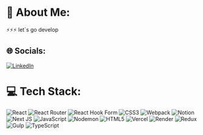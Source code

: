 # 💫 About Me:
⚡⚡⚡ let`s go develop 


## 🌐 Socials:
[![LinkedIn](https://img.shields.io/badge/LinkedIn-%230077B5.svg?logo=linkedin&logoColor=white)](https://www.linkedin.com/in/valentyn-tsymmer-2369aa268/) 

# 💻 Tech Stack:
![React](https://img.shields.io/badge/react-%2320232a.svg?style=for-the-badge&logo=react&logoColor=%2361DAFB) ![React Router](https://img.shields.io/badge/React_Router-CA4245?style=for-the-badge&logo=react-router&logoColor=white) ![React Hook Form](https://img.shields.io/badge/React%20Hook%20Form-%23EC5990.svg?style=for-the-badge&logo=reacthookform&logoColor=white) ![CSS3](https://img.shields.io/badge/css3-%231572B6.svg?style=for-the-badge&logo=css3&logoColor=white) ![Webpack](https://img.shields.io/badge/webpack-%238DD6F9.svg?style=for-the-badge&logo=webpack&logoColor=black) ![Notion](https://img.shields.io/badge/Notion-%23000000.svg?style=for-the-badge&logo=notion&logoColor=white) ![Next JS](https://img.shields.io/badge/Next-black?style=for-the-badge&logo=next.js&logoColor=white) ![JavaScript](https://img.shields.io/badge/javascript-%23323330.svg?style=for-the-badge&logo=javascript&logoColor=%23F7DF1E) ![Nodemon](https://img.shields.io/badge/NODEMON-%23323330.svg?style=for-the-badge&logo=nodemon&logoColor=%BBDEAD) ![HTML5](https://img.shields.io/badge/html5-%23E34F26.svg?style=for-the-badge&logo=html5&logoColor=white) ![Vercel](https://img.shields.io/badge/vercel-%23000000.svg?style=for-the-badge&logo=vercel&logoColor=white) ![Render](https://img.shields.io/badge/Render-%46E3B7.svg?style=for-the-badge&logo=render&logoColor=white) ![Redux](https://img.shields.io/badge/redux-%23593d88.svg?style=for-the-badge&logo=redux&logoColor=white) ![Gulp](https://img.shields.io/badge/GULP-%23CF4647.svg?style=for-the-badge&logo=gulp&logoColor=white) ![TypeScript](https://img.shields.io/badge/typescript-%23007ACC.svg?style=for-the-badge&logo=typescript&logoColor=white)


<!-- Proudly created with GPRM ( https://gprm.itsvg.in ) -->
